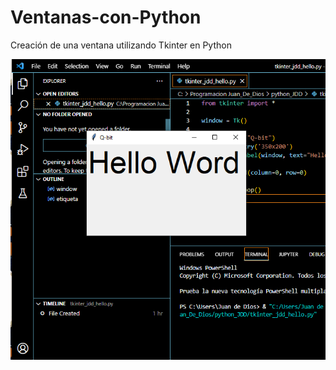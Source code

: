 # Ventanas-con-Python
Creación de una ventana utilizando Tkinter en Python


![imagen Ventana](https://github.com/JuanMendozaR/Ventanas-con-Python/blob/main/ventanaPython.png)
